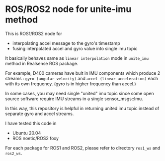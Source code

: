 # ROS/ROS2 node for unite-imu method

This is ROS1/ROS2 node for 
* interpolating accel message to the gyro's timestamp
* fusing interpolated accel and gyro value into single imu topic

It basically behaves same as `linear interpolation` mode in `unite_imu` method in Realsense ROS package.

For example, D400 cameras have bult in IMU components which produce 2 streams : `gyro (angular velocity)` and `accel (linear acceleration)` each with its own frequency. (gyro is in higher frequency than accel.)

In some cases, you may need single "united" imu topic since some open source software require IMU streams in a single sensor_msgs::Imu. 

In this way, this repository is helpful in returning united imu topic instead of separate gyro and accel streams. 

I have tested this code in 
* Ubuntu 20.04
* ROS noetic/ROS2 foxy

For each package for ROS1 and ROS2, please refer to directory `ros1_ws` and `ros2_ws`. 
